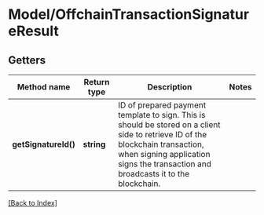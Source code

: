 # Model/OffchainTransactionSignatureResult

## Getters

Method name | Return type | Description | Notes
------------ | ------------- | ------------- | -------------
**getSignatureId()** | **string** | ID of prepared payment template to sign. This is should be stored on a client side to retrieve ID of the blockchain transaction, when signing application signs the transaction and broadcasts it to the blockchain. |

[[Back to Index]](../index.md)
